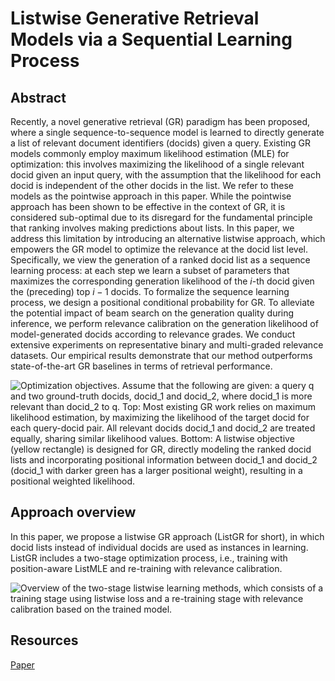 # Listwise Generative Retrieval Models via a Sequential Learning Process

## Abstract
Recently, a novel generative retrieval (GR) paradigm has been proposed, where a single sequence-to-sequence model is learned to directly generate a list of relevant document identifiers (docids) given a query. Existing GR models commonly employ maximum likelihood estimation (MLE) for optimization: this involves maximizing the likelihood of a single relevant docid given an input query,  with the assumption that the likelihood for each docid is independent of the other docids in the list. We refer to these models as the pointwise approach in this paper. While the pointwise approach has been shown to be effective in the context of GR, it is considered sub-optimal due to its disregard for the fundamental principle that ranking involves making predictions about lists. In this paper, we address this limitation by introducing an alternative listwise approach, which empowers the GR model to optimize the relevance at the docid list level. Specifically, we view the generation of a ranked docid list as a sequence learning process: at each step we learn a subset of parameters that maximizes the corresponding generation likelihood of the $i$-th docid given the (preceding) top $i-1$ docids. To formalize the sequence learning process, we design a positional conditional probability for GR. To alleviate the potential impact of beam search on the generation quality during inference, we perform relevance calibration on the generation likelihood of model-generated docids according to relevance grades. We conduct extensive experiments on representative binary and multi-graded relevance datasets. Our empirical results demonstrate that our method outperforms state-of-the-art GR baselines in terms of retrieval performance.


![Optimization objectives. Assume that the following are given: a query $q$ and two ground-truth docids, $docid_1$ and $docid_2$, where $docid_1$ is more relevant than $docid_2$ to $q$. Top: Most existing GR work relies on maximum likelihood estimation, by maximizing the likelihood of the target docid for each query-docid pair. All relevant docids $docid_1$ and $docid_2$ are treated equally, sharing similar likelihood values. Bottom: A listwise objective (yellow rectangle) is designed for GR, directly modeling the ranked docid lists and incorporating positional information between $docid_1$ and $docid_2$ ($docid_1$ with darker green has a larger positional weight), resulting in a positional weighted likelihood.](https://github.com/lightningtyb/ListGR/blob/main/resources/contrast.png)

## Approach overview

In this paper, we propose a listwise GR approach (ListGR for short), in which docid lists instead of individual docids are used as instances in learning. ListGR includes a two-stage optimization process, i.e., training with position-aware ListMLE and re-training with relevance calibration. 

![Overview of the two-stage listwise learning methods, which consists of a training stage using listwise loss and a re-training stage with relevance calibration based on the trained model.](/workspaces/ListGR/resources/contrast.png)

## Resources

[Paper](resources/ListGR-with-DOI.pdf)
